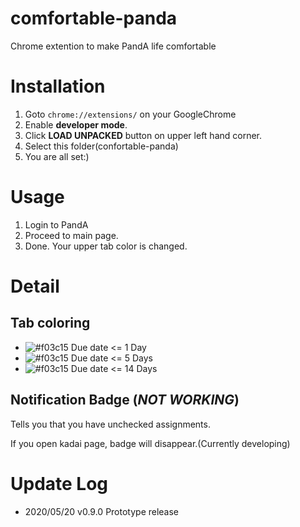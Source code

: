 # comfortable-panda
Chrome extention to make PandA life comfortable

# Installation
1. Goto `chrome://extensions/` on your GoogleChrome
1. Enable **developer mode**.
1. Click **LOAD UNPACKED** button on upper left hand corner.
1. Select this folder(confortable-panda)
1. You are all set:)

# Usage
1. Login to PandA
1. Proceed to main page.
1. Done. Your upper tab color is changed.

# Detail
## Tab coloring
- ![#f03c15](https://via.placeholder.com/15/e85555/000000?text=+) 
Due date <= 1 Day
- ![#f03c15](https://via.placeholder.com/15/d7aa57/000000?text=+) 
Due date <= 5 Days
- ![#f03c15](https://via.placeholder.com/15/62b665/000000?text=+) 
Due date <= 14 Days

## Notification Badge (*NOT WORKING*)
Tells you that you have unchecked assignments.

If you open kadai page, badge will disappear.(Currently developing)

# Update Log
- 2020/05/20 v0.9.0 Prototype release